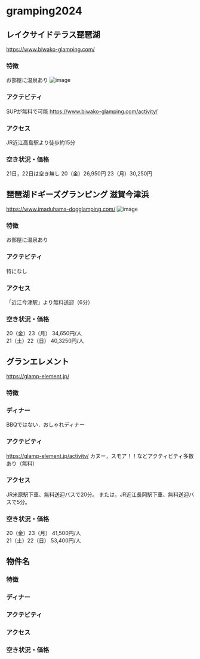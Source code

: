 # gramping2024
## レイクサイドテラス琵琶湖
https://www.biwako-glamping.com/

### 特徴
お部屋に温泉あり
![image](https://github.com/kazu-18/gramping2024/assets/63463085/23d39ca7-b7e9-47d8-b135-8c9f8cb3c3c6)

### アクテビティ
SUPが無料で可能
https://www.biwako-glamping.com/activity/

### アクセス
JR近江高島駅より徒歩約15分

### 空き状況・価格
21日，22日は空き無し
20（金）26,950円
23（月）30,250円


## 琵琶湖ドギーズグランピング 滋賀今津浜
https://www.imaduhama-dogglamping.com/
![image](https://www.imaduhama-dogglamping.com/wp-content/uploads/2024/05/dome06.jpg)
### 特徴
お部屋に温泉あり
### アクテビティ
特になし
### アクセス
「近江今津駅」より無料送迎（6分）
### 空き状況・価格
20（金）23（月） 34,650円/人  
21（土）22（日） 40,3250円/人

## グランエレメント
https://glamp-element.jp/
### 特徴
### ディナー
BBQではない．おしゃれディナー
### アクテビティ
https://glamp-element.jp/activity/
カヌー，スモア！！などアクティビティ多数あり（無料）
### アクセス
JR米原駅下車、無料送迎バスで20分。
または，JR近江長岡駅下車、無料送迎バスで5分。
### 空き状況・価格
20（金）23（月） 41,500円/人  
21（土）22（日） 53,400円/人

## 物件名
### 特徴
### ディナー
### アクテビティ
### アクセス
### 空き状況・価格
